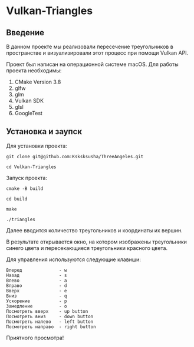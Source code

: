 # Vulkan-Triangles

## Введение
В данном проекте мы реализовали пересечение треугольников в пространстве и визуализировали этот процесс при помощи Vulkan API.

Проект был написан на операционной системе macOS.
Для работы проекта необходимы:
1. CMake Version 3.8
2. glfw
3. glm
4. Vulkan SDK
5. glsl
6. GoogleTest

## Установка и заупск
Для установки проекта:

```
git clone git@github.com:Ksksksusha/ThreeAngeles.git

cd Vulkan-Triangles
```

Запуск проекта:

```
cmake -B build

cd build

make

./triangles
```

Далее вводится количество треугольников и координаты их вершин.

В результате открывается окно, на котором изображены треугольники синего цвета и пересекающиеся треугольники красного цвета.

Для управления используются следующие клавиши:

```
Вперед              - w
Назад               - s
Влево               - a
Вправо              - d
Вверх               - e
Вниз                - q
Ускорение           - p
Замедление          - o
Посмотреть вверх    - up button
Посмотреть вниз     - down button
Посмотреть налево   - left button
Посмотреть направо  - right button
```

Приятного просмотра!
